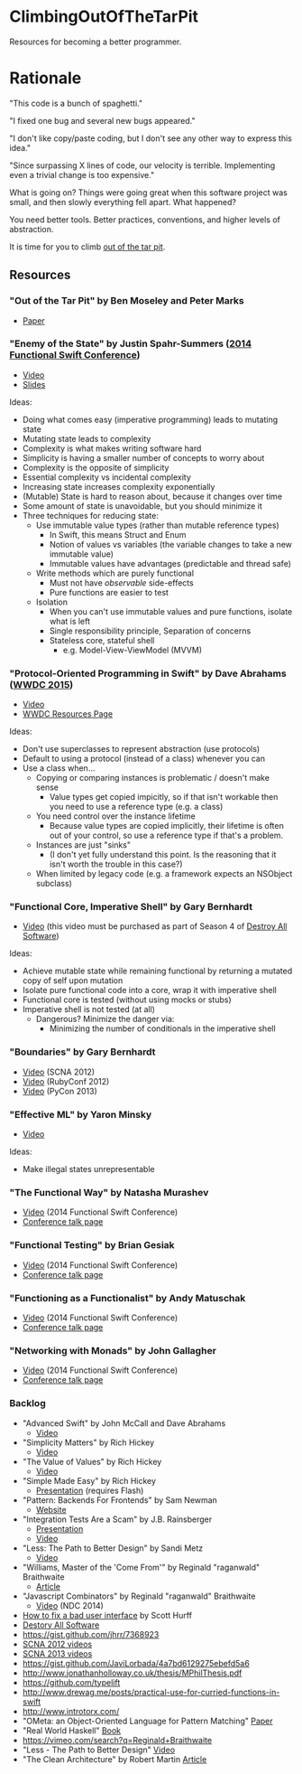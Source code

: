 # ClimbingOutOfTheTarPit
Resources for becoming a better programmer.

# Rationale

"This code is a bunch of spaghetti."

"I fixed one bug and several new bugs appeared."

"I don't like copy/paste coding, but I don't see any other way to express this idea."

"Since surpassing X lines of code, our velocity is terrible.  Implementing even a trivial change is too expensive."

What is going on?  Things were going great when this software project was small, and then slowly everything fell apart.  What happened?

You need better tools.  Better practices, conventions, and higher levels of abstraction.

It is time for you to climb [out of the tar pit](http://shaffner.us/cs/papers/tarpit.pdf).

## Resources

### "Out of the Tar Pit" by Ben Moseley and Peter Marks

* [Paper](http://shaffner.us/cs/papers/tarpit.pdf)

### "Enemy of the State" by Justin Spahr-Summers ([2014 Functional Swift Conference](http://2014.funswiftconf.com/))

* [Video](http://2014.funswiftconf.com/speakers/justin.html)
* [Slides](https://github.com/jspahrsummers/enemy-of-the-state/tree/funswiftconf-2014)

Ideas:

* Doing what comes easy (imperative programming) leads to mutating state
* Mutating state leads to complexity
* Complexity is what makes writing software hard
* Simplicity is having a smaller number of concepts to worry about
* Complexity is the opposite of simplicity
* Essential complexity vs incidental complexity
* Increasing state increases complexity exponentially
* (Mutable) State is hard to reason about, because it changes over time
* Some amount of state is unavoidable, but you should minimize it
* Three techniques for reducing state:
  * Use immutable value types (rather than mutable reference types)
    * In Swift, this means Struct and Enum
    * Notion of values vs variables (the variable changes to take a new immutable value)
    * Immutable values have advantages (predictable and thread safe)
  * Write methods which are purely functional
    * Must not have *observable* side-effects
    * Pure functions are easier to test
  * Isolation
    * When you can't use immutable values and pure functions, isolate what is left
    * Single responsibility principle, Separation of concerns
    * Stateless core, stateful shell
      * e.g. Model-View-ViewModel (MVVM)


### "Protocol-Oriented Programming in Swift" by Dave Abrahams ([WWDC 2015](https://developer.apple.com/videos/wwdc2015/))

  * [Video](https://www.youtube.com/watch?v=g2LwFZatfTI)
  * [WWDC Resources Page](https://developer.apple.com/videos/play/wwdc2015-408/)

Ideas:

* Don't use superclasses to represent abstraction (use protocols)
* Default to using a protocol (instead of a class) whenever you can
* Use a class when...
  * Copying or comparing instances is problematic / doesn't make sense
    * Value types get copied impicitly, so if that isn't workable then you need to use a reference type (e.g. a class)
  * You need control over the instance lifetime
    * Because value types are copied implicitly, their lifetime is often out of your control, so use a reference type if that's a problem.
  * Instances are just "sinks"
    * (I don't yet fully understand this point.  Is the reasoning that it isn't worth the trouble in this case?)
  * When limited by legacy code (e.g. a framework expects an NSObject subclass)

### "Functional Core, Imperative Shell" by Gary Bernhardt

* [Video](https://www.destroyallsoftware.com/screencasts/catalog/functional-core-imperative-shell) (this video must be purchased as part of Season 4 of [Destroy All Software](https://www.destroyallsoftware.com/screencasts/catalog))

Ideas:
* Achieve mutable state while remaining functional by returning a mutated copy of self upon mutation
* Isolate pure functional code into a core, wrap it with imperative shell
* Functional core is tested (without using mocks or stubs)
* Imperative shell is not tested (at all)
  * Dangerous?  Minimize the danger via:
    * Minimizing the number of conditionals in the imperative shell

### "Boundaries" by Gary Bernhardt
* [Video](https://www.destroyallsoftware.com/talks/boundaries) (SCNA 2012)
* [Video](https://www.youtube.com/watch?v=yTkzNHF6rMs) (RubyConf 2012)
* [Video](http://pyvideo.org/video/1670/boundaries) (PyCon 2013)

### "Effective ML" by Yaron Minsky
* [Video](https://vimeo.com/14313378)

Ideas:
* Make illegal states unrepresentable

### "The Functional Way" by Natasha Murashev
* [Video](https://www.youtube.com/watch?v=tohEJSq9gds) (2014 Functional Swift Conference)
* [Conference talk page](http://2014.funswiftconf.com/speakers/natasha.html)

### "Functional Testing" by Brian Gesiak
* [Video](https://www.youtube.com/watch?v=-TOp5-uComQ) (2014 Functional Swift Conference)
* [Conference talk page](http://2014.funswiftconf.com/speakers/brian.html)

### "Functioning as a Functionalist" by Andy Matuschak
* [Video](https://www.youtube.com/watch?v=rJosPrqBqrA) (2014 Functional Swift Conference)
* [Conference talk page](http://2014.funswiftconf.com/speakers/andy.html)

### "Networking with Monads" by John Gallagher
* [Video](https://www.youtube.com/watch?v=LqwrUmuodyY) (2014 Functional Swift Conference)
* [Conference talk page](http://2014.funswiftconf.com/speakers/john.html)

### Backlog

* "Advanced Swift" by John McCall and Dave Abrahams
  * [Video](https://www.youtube.com/watch?v=g44U1937o0g)
* "Simplicity Matters" by Rich Hickey
  * [Video](https://www.youtube.com/watch?v=rI8tNMsozo0)
* "The Value of Values" by Rich Hickey
  * [Video](https://www.youtube.com/watch?v=-6BsiVyC1kM)
* "Simple Made Easy" by Rich Hickey
  * [Presentation](http://www.infoq.com/presentations/Simple-Made-Easy) (requires Flash)
* "Pattern: Backends For Frontends" by Sam Newman
  * [Website](http://samnewman.io/patterns/architectural/bff/)
* "Integration Tests Are a Scam" by J.B. Rainsberger
  * [Presentation](http://www.infoq.com/presentations/integration-tests-scam)
  * [Video](https://vimeo.com/80533536)
* "Less: The Path to Better Design" by Sandi Metz
  * [Video](https://vimeo.com/53154357)
* "Williams, Master of the 'Come From'" by Reginald "raganwald" Braithwaite
  * [Article](https://github.com/raganwald-deprecated/homoiconic/blob/master/2011/11/COMEFROM.md)
* "Javascript Combinators" by Reginald "raganwald" Braithwaite
  * [Video](https://vimeo.com/97408202) (NDC 2014)
* [How to fix a bad user interface](https://scotthurff.com/posts/why-your-user-interface-is-awkward-youre-ignoring-the-ui-stack?utm_campaign=iOS%2BDev%2BWeekly&utm_medium=email&utm_source=iOS_Dev_Weekly_Issue_226) by Scott Hurff
* [Destory All Software](https://www.destroyallsoftware.com/screencasts/catalog)
* https://gist.github.com/jhrr/7368923
* [SCNA 2012 videos](https://vimeo.com/search?q=scna+2012)
* [SCNA 2013 videos](https://vimeo.com/search?q=scna+2013)
* https://gist.github.com/JaviLorbada/4a7bd6129275ebefd5a6
* http://www.jonathanholloway.co.uk/thesis/MPhilThesis.pdf
* https://github.com/typelift
* http://www.drewag.me/posts/practical-use-for-curried-functions-in-swift
* http://www.introtorx.com/
* "OMeta: an Object-Oriented Language for Pattern Matching" [Paper](http://tinlizzie.org/~awarth/papers/dls07.pdf)
* "Real World Haskell" [Book](http://book.realworldhaskell.org/read/)
* https://vimeo.com/search?q=Reginald+Braithwaite
* "Less - The Path to Better Design" [Video](https://vimeo.com/53154357)
* "The Clean Architecture" by Robert Martin [Article](http://blog.8thlight.com/uncle-bob/2012/08/13/the-clean-architecture.html)
